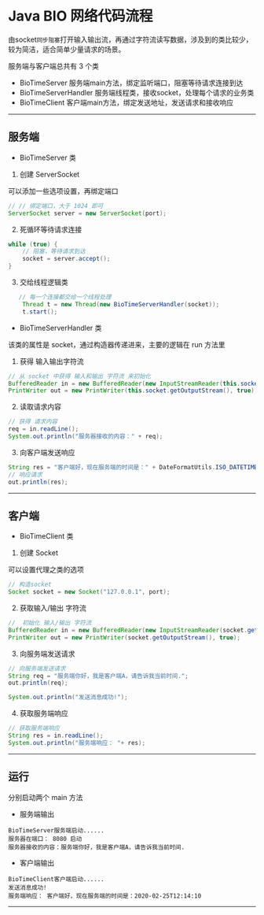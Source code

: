 #   Java BIO 网络代码流程

由socket`同步阻塞`打开输入输出流，再通过字符流读写数据，涉及到的类比较少，较为简洁，适合简单少量请求的场景。

服务端与客户端总共有 3 个类

-   BioTimeServer 服务端main方法，绑定监听端口，阻塞等待请求连接到达
-   BioTimeServerHandler 服务端线程类，接收socket，处理每个请求的业务类
-   BioTimeClient 客户端main方法，绑定发送地址，发送请求和接收响应

----

##  服务端

-   BioTimeServer 类

1.  创建 ServerSocket 

可以添加一些选项设置，再绑定端口

```Java
// // 绑定端口，大于 1024 即可
ServerSocket server = new ServerSocket(port);
```

2.  死循环等待请求连接

```Java
while (true) {
    // 阻塞，等待请求到达
    socket = server.accept();
}
```

3.  交给线程逻辑类

```Java
   // 每一个连接都交给一个线程处理
    Thread t = new Thread(new BioTimeServerHandler(socket));
    t.start();
```

-   BioTimeServerHandler 类

该类的属性是 socket，通过构造器传递进来，主要的逻辑在 run 方法里

1.  获得 输入输出字符流

```Java
// 从 socket 中获得 输入和输出 字符流 来初始化
BufferedReader in = new BufferedReader(new InputStreamReader(this.socket.getInputStream()));
PrintWriter out = new PrintWriter(this.socket.getOutputStream(), true); // 自动冲刷
```

2.  读取请求内容

```Java
// 获得 请求内容
req = in.readLine();
System.out.println("服务器接收的内容：" + req);
```

3.  向客户端发送响应

``` Java
String res = "客户端好，现在服务端的时间是：" + DateFormatUtils.ISO_DATETIME_FORMAT.format(System.currentTimeMillis());
// 响应请求
out.println(res);
```

----

##  客户端

-   BioTimeClient 类

1.  创建 Socket

可以设置代理之类的选项

```Java
// 构造socket
Socket socket = new Socket("127.0.0.1", port);
```

2.  获取输入/输出 字符流

```Java
//  初始化 输入/输出 字符流
BufferedReader in = new BufferedReader(new InputStreamReader(socket.getInputStream()));
PrintWriter out = new PrintWriter(socket.getOutputStream(), true);
```

3.  向服务端发送请求

```Java
// 向服务端发送请求
String req = "服务端你好，我是客户端A，请告诉我当前时间.";
out.println(req);

System.out.println("发送消息成功!");
```

4.  获取服务端响应

```Java
// 获取服务端响应
String res = in.readLine();
System.out.println("服务端响应： "+ res);
```

----

##  运行

分别启动两个 main 方法

-   服务端输出

```
BioTimeServer服务端启动......
服务器在端口： 8080 启动
服务器接收的内容：服务端你好，我是客户端A，请告诉我当前时间.
```

-   客户端输出

```
BioTimeClient客户端启动......
发送消息成功!
服务端响应： 客户端好，现在服务端的时间是：2020-02-25T12:14:10
```

----